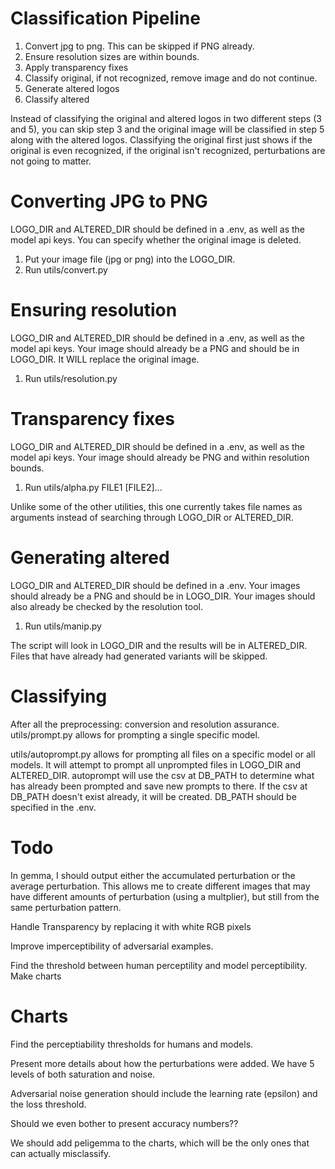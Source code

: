 # Classification Pipeline
1. Convert jpg to png. This can be skipped if PNG already.
2. Ensure resolution sizes are within bounds.
3. Apply transparency fixes
4. Classify original, if not recognized, remove image and do not continue.
5. Generate altered logos
6. Classify altered

Instead of classifying the original and altered logos in two different steps (3 and 5), you can skip step 3 and the original image will be classified in step 5 along with the altered logos.
Classifying the original first just shows if the original is even recognized, if the original isn't recognized, perturbations are not going to matter.

# Converting JPG to PNG
LOGO_DIR and ALTERED_DIR should be defined in a .env, as well as the model api keys.
You can specify whether the original image is deleted.

1. Put your image file (jpg or png) into the LOGO_DIR. 
2. Run utils/convert.py

# Ensuring resolution
LOGO_DIR and ALTERED_DIR should be defined in a .env, as well as the model api keys.
Your image should already be a PNG and should be in LOGO_DIR.
It WILL replace the original image.

1. Run utils/resolution.py


# Transparency fixes
LOGO_DIR and ALTERED_DIR should be defined in a .env, as well as the model api keys.
Your image should already be PNG and within resolution bounds.

1. Run utils/alpha.py FILE1 \[FILE2\]...

Unlike some of the other utilities, this one currently takes file names as arguments instead of searching through LOGO_DIR or ALTERED_DIR.

# Generating altered
LOGO_DIR and ALTERED_DIR should be defined in a .env.
Your images should already be a PNG and should be in LOGO_DIR.
Your images should also already be checked by the resolution tool.

1. Run utils/manip.py

The script will look in LOGO_DIR and the results will be in ALTERED_DIR.
Files that have already had generated variants will be skipped.

# Classifying
After all the preprocessing: conversion and resolution assurance.
utils/prompt.py allows for prompting a single specific model.

utils/autoprompt.py allows for prompting all files on a specific model or all models. It will attempt to prompt all unprompted files in LOGO_DIR and ALTERED_DIR. autoprompt will use the csv at DB_PATH to determine what has already been prompted and save new prompts to there. If the csv at DB_PATH doesn't exist already, it will be created. DB_PATH should be specified in the .env. 

# Todo
In gemma, I should output either the accumulated perturbation or the average perturbation.
This allows me to create different images that may have different amounts of perturbation (using a multplier), but still from the same perturbation pattern. 

Handle Transparency by replacing it with white RGB pixels

Improve imperceptibility of adversarial examples. 

Find the threshold between human perceptility and model perceptibility.
Make charts

# Charts
Find the perceptiability thresholds for humans and models. 

Present more details about how the perturbations were added.
We have 5 levels of both saturation and noise.

Adversarial noise generation should include the learning rate (epsilon) and the loss threshold.

Should we even bother to present accuracy numbers??

We should add peligemma to the charts, which will be the only ones that can actually misclassify. 


